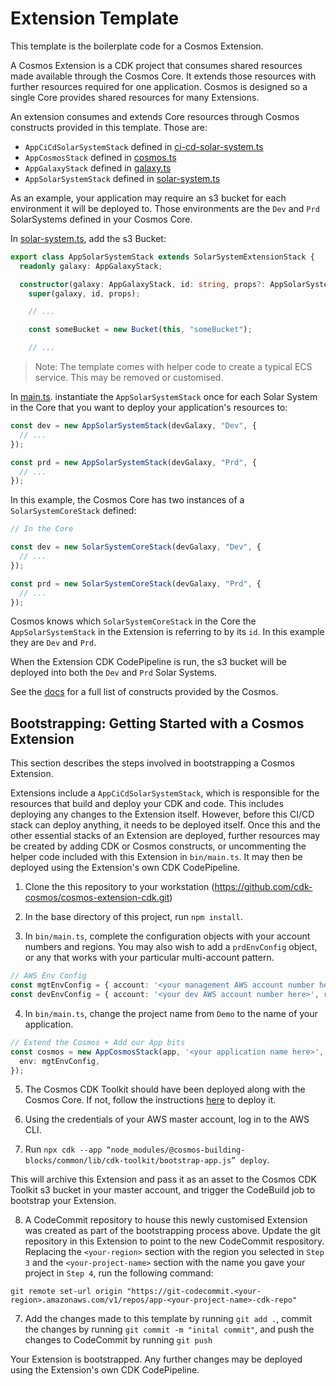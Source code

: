 # Extension Template

This template is the boilerplate code for a Cosmos Extension.

A Cosmos Extension is a CDK project that consumes shared resources made available through the Cosmos Core. It extends those resources with further resources required for one application. Cosmos is designed so a single Core provides shared resources for many Extensions.

An extension consumes and extends Core resources through Cosmos constructs provided in this template. Those are:

- `AppCiCdSolarSystemStack` defined in [ci-cd-solar-system.ts](lib/ci-cd-solar-system.ts)
- `AppCosmosStack` defined in [cosmos.ts](lib/cosmos.ts)
- `AppGalaxyStack` defined in [galaxy.ts](lib/galaxy.ts)
- `AppSolarSystemStack` defined in [solar-system.ts](lib/solar-system.ts)

As an example, your application may require an s3 bucket for each environment it will be deployed to. Those environments are the `Dev` and `Prd` SolarSystems defined in your Cosmos Core.

In [solar-system.ts](lib/solar-system.ts), add the s3 Bucket:

```ts
export class AppSolarSystemStack extends SolarSystemExtensionStack {
  readonly galaxy: AppGalaxyStack;

  constructor(galaxy: AppGalaxyStack, id: string, props?: AppSolarSystemProps) {
    super(galaxy, id, props);

    // ... 

    const someBucket = new Bucket(this, "someBucket");

    // ...
```

> Note: The template comes with helper code to create a typical ECS service. This may be removed or customised. 

In [main.ts](bin/main.ts). instantiate the `AppSolarSystemStack` once for each Solar System in the Core that you want to deploy your application's resources to:

```ts
const dev = new AppSolarSystemStack(devGalaxy, "Dev", {
  // ...
});

const prd = new AppSolarSystemStack(devGalaxy, "Prd", {
  // ...
});
```

In this example, the Cosmos Core has two instances of a `SolarSystemCoreStack` defined:

```ts
// In the Core

const dev = new SolarSystemCoreStack(devGalaxy, "Dev", {
  // ...
});

const prd = new SolarSystemCoreStack(devGalaxy, "Prd", {
  // ...
});
```

Cosmos knows which `SolarSystemCoreStack` in the Core the `AppSolarSystemStack` in the Extension is referring to by its `id`. In this example they are `Dev` and `Prd`.

When the Extension CDK CodePipeline is run, the s3 bucket will be deployed into both the `Dev` and `Prd` Solar Systems.

See the [docs](https://cdk-cosmos.github.io/law/docs/) for a full list of constructs provided by the Cosmos. 

## Bootstrapping: Getting Started with a Cosmos Extension

This section describes the steps involved in bootstrapping a Cosmos Extension.

Extensions include a `AppCiCdSolarSystemStack`, which is responsible for the resources that build and deploy your CDK and code. This includes deploying any changes to the Extension itself. However, before this CI/CD stack can deploy anything, it needs to be deployed itself. Once this and the other essential stacks of an Extension are deployed, further resources may be created by adding CDK or Cosmos constructs, or uncommenting the helper code included with this Extension in `bin/main.ts`. It may then be deployed using the Extension's own CDK CodePipeline.

1. Clone the this repository to your workstation (https://github.com/cdk-cosmos/cosmos-extension-cdk.git)

2. In the base directory of this project, run `npm install`.

3. In `bin/main.ts`, complete the configuration objects with your account numbers and regions. You may also wish to add a `prdEnvConfig` object, or any that works with your particular multi-account pattern.

```ts
// AWS Env Config
const mgtEnvConfig = { account: '<your management AWS account number here>', region: '<your preferred region here' };
const devEnvConfig = { account: '<your dev AWS account number here>', region: '<your preferred region here' };
```

4. In `bin/main.ts`, change the project name from `Demo` to the name of your application.

```ts
// Extend the Cosmos + Add our App bits
const cosmos = new AppCosmosStack(app, '<your application name here>', {
  env: mgtEnvConfig,
});
```

5. The Cosmos CDK Toolkit should have been deployed along with the Cosmos Core. If not, follow the instructions [here](https://github.com/cdk-cosmos/cosmos/tree/develop/packages/%40cosmos-building-blocks/common#the-cosmos-cdk-toolkit) to deploy it. 

6. Using the credentials of your AWS master account, log in to the AWS CLI.

7. Run `npx cdk --app “node_modules/@cosmos-building-blocks/common/lib/cdk-toolkit/bootstrap-app.js” deploy`. 

This will archive this Extension and pass it as an asset to the Cosmos CDK Toolkit s3 bucket in your master account, and trigger the CodeBuild job to bootstrap your Extension.

8. A CodeCommit repository to house this newly customised Extension was created as part of the bootstrapping process above. Update the git repository in this Extension to point to the new CodeCommit respository. Replacing the `<your-region>` section with the region you selected in `Step 3` and the `<your-project-name>` section with the name you gave your project in `Step 4`, run the following command:

`git remote set-url origin "https://git-codecommit.<your-region>.amazonaws.com/v1/repos/app-<your-project-name>-cdk-repo"` 

7. Add the changes made to this template by running `git add .`, commit the changes by running `git commit -m "inital commit"`, and push the changes to CodeCommit by running `git push`

Your Extension is bootstrapped. Any further changes may be deployed using the Extension's own CDK CodePipeline.
